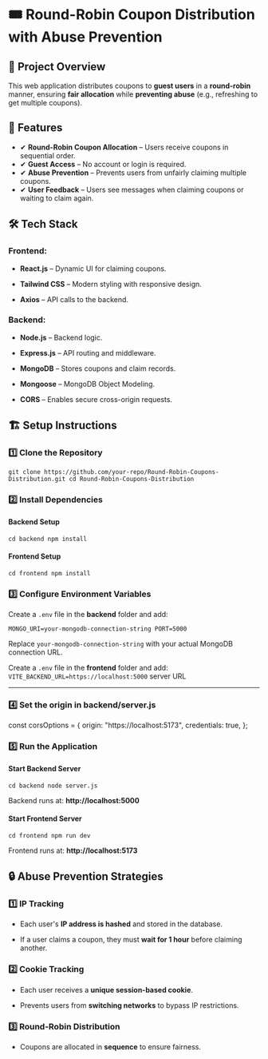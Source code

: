 🎟 **Round-Robin Coupon Distribution with Abuse Prevention**
============================================================

🚀 **Project Overview**
-----------------------

This web application distributes coupons to **guest users** in a **round-robin** manner, ensuring **fair allocation** while **preventing abuse** (e.g., refreshing to get multiple coupons).

📌 **Features**
---------------

* ✔ **Round-Robin Coupon Allocation** – Users receive coupons in sequential order.
* ✔ **Guest Access** – No account or login is required.
* ✔ **Abuse Prevention** – Prevents users from unfairly claiming multiple coupons.
* ✔ **User Feedback** – Users see messages when claiming coupons or waiting to claim again.

🛠️ **Tech Stack**
------------------

### **Frontend:**

*   **React.js** – Dynamic UI for claiming coupons.
    
*   **Tailwind CSS** – Modern styling with responsive design.
    
*   **Axios** – API calls to the backend.
    

### **Backend:**

*   **Node.js** – Backend logic.
    
*   **Express.js** – API routing and middleware.
    
*   **MongoDB** – Stores coupons and claim records.
    
*   **Mongoose** – MongoDB Object Modeling.
    
*   **CORS** – Enables secure cross-origin requests.
    

🏗️ **Setup Instructions**
--------------------------

### 1️⃣ Clone the Repository
`git clone https://github.com/your-repo/Round-Robin-Coupons-Distribution.git
cd Round-Robin-Coupons-Distribution`


### 2️⃣ Install Dependencies

#### **Backend Setup**

`cd backend
npm install`

#### **Frontend Setup**

`cd frontend
npm install`

### 3️⃣ Configure Environment Variables

Create a `.env` file in the **backend** folder and add:

`MONGO_URI=your-mongodb-connection-string
PORT=5000 `

Replace `your-mongodb-connection-string` with your actual MongoDB connection URL.

Create a `.env` file in the **frontend** folder and add:
`VITE_BACKEND_URL=https://localhost:5000` 
server URL
* * * * *

### 4️⃣ Set the origin in backend/server.js
const corsOptions = {
  origin: "https://localhost:5173", 
  credentials: true,
};

### 5️⃣ Run the Application

#### **Start Backend Server**

`cd backend
node server.js`

Backend runs at: **http://localhost:5000**

#### **Start Frontend Server**

`cd frontend
npm run dev`

Frontend runs at: **http://localhost:5173**

🔒 **Abuse Prevention Strategies**
----------------------------------

### 1️⃣ **IP Tracking**

*   Each user's **IP address is hashed** and stored in the database.
    
*   If a user claims a coupon, they must **wait for 1 hour** before claiming another.
    

### 2️⃣ **Cookie Tracking**

*   Each user receives a **unique session-based cookie**.
    
*   Prevents users from **switching networks** to bypass IP restrictions.
    

### 3️⃣ **Round-Robin Distribution**

*   Coupons are allocated in **sequence** to ensure fairness.

    
